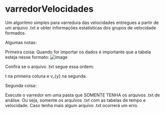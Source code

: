 # varredorVelocidades
Um algoritmo simples para varredura das velocidades entregues a partir de um arquivo .txt e obter informações estatísticas dos grupos de velocidade formados.

Algumas notas: 

Primeira coisa:
Quando for importar os dados é importante que a tabela esteja nesse formato:
![image](https://github.com/user-attachments/assets/6e2a5962-53c6-46e9-aa28-34fc597dc93f)

Confira se o arquivo .txt segue essa ordem: 

t na primeira coluna e v_{y} na segunda.

Segunda coisa: 

Execute o varredor em uma pasta que SOMENTE TENHA os arquivos .txt de análise. Ou seja, somente os arquivos .txt com as tabelas de tempo e velocidade. Caso tenha mais algum arquivo .txt ocorrerá um erro.


